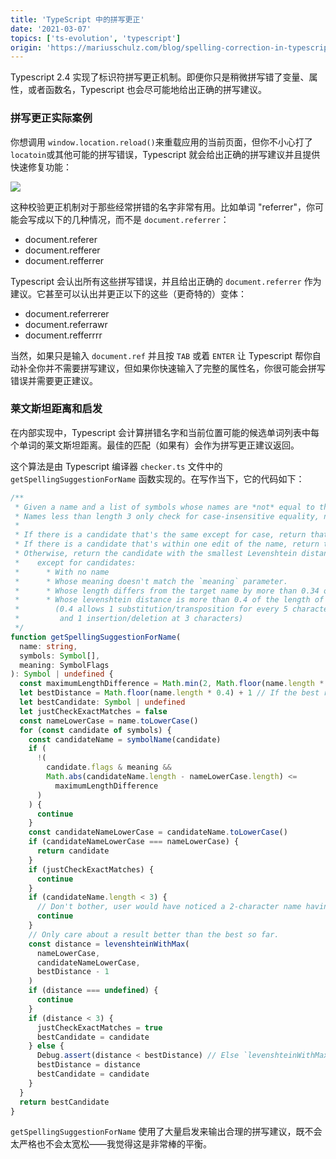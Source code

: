 ```yaml
---
title: 'TypeScript 中的拼写更正'
date: '2021-03-07'
topics: ['ts-evolution', 'typescript']
origin: 'https://mariusschulz.com/blog/spelling-correction-in-typescript'
---
```


Typescript 2.4 实现了标识符拼写更正机制。即便你只是稍微拼写错了变量、属性，或者函数名，Typescript 也会尽可能地给出正确的拼写建议。

### 拼写更正实际案例

你想调用 `window.location.reload()`来重载应用的当前页面，但你不小心打了`locatoin`或其他可能的拼写错误，Typescript 就会给出正确的拼写建议并且提供快速修复功能：

![](https://blog-1258648987.cos.ap-shanghai.myqcloud.com/blog/typescript-evolution/typescript_spelling_correction-2x.tvas6pyfzn.imm.png)

这种校验更正机制对于那些经常拼错的名字非常有用。比如单词 "referrer"，你可能会写成以下的几种情况，而不是 `document.referrer`：

- document.referer
- document.refferer
- document.refferrer

Typescript 会认出所有这些拼写错误，并且给出正确的 `document.referrer` 作为建议。它甚至可以认出并更正以下的这些（更奇特的）变体：

- document.referrerer
- document.referrawr
- document.refferrrr

当然，如果只是输入 `document.ref` 并且按 `TAB` 或着 `ENTER` 让 Typescript 帮你自动补全你并不需要拼写建议，但如果你快速输入了完整的属性名，你很可能会拼写错误并需要更正建议。

### 莱文斯坦距离和启发

在内部实现中，Typescript 会计算拼错名字和当前位置可能的候选单词列表中每个单词的莱文斯坦距离。最佳的匹配（如果有）会作为拼写更正建议返回。

这个算法是由 Typescript 编译器 `checker.ts` 文件中的 `getSpellingSuggestionForName` 函数实现的。在写作当下，它的代码如下：

```ts
/**
 * Given a name and a list of symbols whose names are *not* equal to the name, return a spelling suggestion if there is one that is close enough.
 * Names less than length 3 only check for case-insensitive equality, not levenshtein distance.
 *
 * If there is a candidate that's the same except for case, return that.
 * If there is a candidate that's within one edit of the name, return that.
 * Otherwise, return the candidate with the smallest Levenshtein distance,
 *    except for candidates:
 *      * With no name
 *      * Whose meaning doesn't match the `meaning` parameter.
 *      * Whose length differs from the target name by more than 0.34 of the length of the name.
 *      * Whose levenshtein distance is more than 0.4 of the length of the name
 *        (0.4 allows 1 substitution/transposition for every 5 characters,
 *         and 1 insertion/deletion at 3 characters)
 */
function getSpellingSuggestionForName(
  name: string,
  symbols: Symbol[],
  meaning: SymbolFlags
): Symbol | undefined {
  const maximumLengthDifference = Math.min(2, Math.floor(name.length * 0.34))
  let bestDistance = Math.floor(name.length * 0.4) + 1 // If the best result isn't better than this, don't bother.
  let bestCandidate: Symbol | undefined
  let justCheckExactMatches = false
  const nameLowerCase = name.toLowerCase()
  for (const candidate of symbols) {
    const candidateName = symbolName(candidate)
    if (
      !(
        candidate.flags & meaning &&
        Math.abs(candidateName.length - nameLowerCase.length) <=
          maximumLengthDifference
      )
    ) {
      continue
    }
    const candidateNameLowerCase = candidateName.toLowerCase()
    if (candidateNameLowerCase === nameLowerCase) {
      return candidate
    }
    if (justCheckExactMatches) {
      continue
    }
    if (candidateName.length < 3) {
      // Don't bother, user would have noticed a 2-character name having an extra character
      continue
    }
    // Only care about a result better than the best so far.
    const distance = levenshteinWithMax(
      nameLowerCase,
      candidateNameLowerCase,
      bestDistance - 1
    )
    if (distance === undefined) {
      continue
    }
    if (distance < 3) {
      justCheckExactMatches = true
      bestCandidate = candidate
    } else {
      Debug.assert(distance < bestDistance) // Else `levenshteinWithMax` should return undefined
      bestDistance = distance
      bestCandidate = candidate
    }
  }
  return bestCandidate
}
```

`getSpellingSuggestionForName` 使用了大量启发来输出合理的拼写建议，既不会太严格也不会太宽松——我觉得这是非常棒的平衡。
